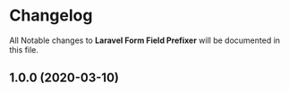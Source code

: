 # Changelog

All Notable changes to **Laravel Form Field Prefixer** will be documented in this file.

## 1.0.0 (2020-03-10)
